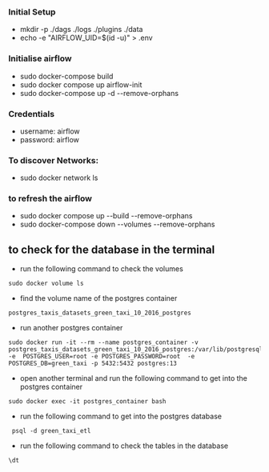 ### Initial Setup 
 - mkdir -p ./dags ./logs ./plugins ./data
 - echo -e "AIRFLOW_UID=$(id -u)" > .env
 
 
### Initialise airflow
- sudo docker-compose build 
- sudo docker compose up airflow-init
- sudo docker-compose up -d --remove-orphans


### Credentials
- username: airflow
- password: airflow


### To discover Networks:
- sudo docker network ls


### to refresh the airflow
- sudo docker compose up --build --remove-orphans
- sudo docker-compose down --volumes --remove-orphans



## to check for the database in the terminal
    
- run the following command to check the volumes
```
sudo docker volume ls
```

- find the volume name of the postgres container
```
postgres_taxis_datasets_green_taxi_10_2016_postgres
```

- run another postgres container
```
sudo docker run -it --rm --name postgres_container -v postgres_taxis_datasets_green_taxi_10_2016_postgres:/var/lib/postgresql/data -e  POSTGRES_USER=root -e POSTGRES_PASSWORD=root  -e POSTGRES_DB=green_taxi -p 5432:5432 postgres:13
```

- open another terminal and run the following command to get into the postgres container
```
sudo docker exec -it postgres_container bash
```

- run the following command to get into the postgres database
```
 psql -d green_taxi_etl
```

- run the following command to check the tables in the database
```
\dt
```


